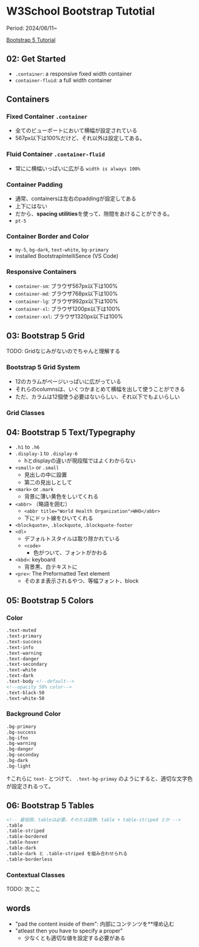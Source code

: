 # W3School Bootstrap Tutotial

Period: 2024/06/11~

[Bootstrap 5 Tutorial](https://www.w3schools.com/bootstrap5/index.php)

## 02: Get Started
- `.container`: a responsive fixed width container
- `container-fluid`: a full width container

## Containers

### Fixed Container `.container`
- 全てのビューポートにおいて横幅が設定されている
- 567px以下は100%だけど、それ以外は設定してある。

### Fluid Container `.container-fluid`
- 常にに横幅いっぱいに広がる `width is always 100%`

### Container Padding
- 通常、containersは左右のpaddingが設定してある
- 上下にはない
- だから、**spacing utilities**を使って、隙間をあけることができる。
- `pt-5` 

### Container Border and Color
- `my-5`, `bg-dark`, `text-white`, `bg-primary`
- installed BootstrapIntelliSence (VS Code)

### Responsive Containers
- `container-sm`: ブラウザ567px以下は100%
- `container-md`: ブラウザ768px以下は100%
- `container-lg`: ブラウザ992px以下は100%
- `container-xl`: ブラウザ1200px以下は100%
- `container-xxl`: ブラウザ1320px以下は100%

## 03: Bootstrap 5 Grid
TODO: Gridなじみがないのでちゃんと理解する

### Bootstrap 5 Grid System

- 12のカラムがページいっぱいに広がっている
- それらのcolumnsは、いくつかまとめて横幅を出して使うことができる
- ただ、カラムは12個使う必要はないらしい、それ以下でもよいらしい

### Grid Classes

## 04: Bootstrap 5 Text/Typegraphy

- `.h1` to `.h6`
- `.display-1` to `.display-6`
  - hとdisplayの違いが現段階ではよくわからない
- `<small>` or `.small`
  - 見出しの中に設置
  - 第二の見出しとして
- `<mark>` or `.mark`
  - 背景に薄い黄色をしいてくれる
- `<abbr>` （略語を囲む）
  - `<abbr title="World Health Organization">WHO</abbr>`
  - 下にドット線をひいてくれる
- `<blockquote>`, `.blockquote`, `.blockquote-footer`
- `<dl>`
  - デフォルトスタイルは取り除かれている
  - `<code>`
    - 色がついて、フォントがかわる
- `<kbd>`: keyboard
  - 背景黒、白テキストに
- `<pre>`: The Preformatted Text element
  - そのまま表示されるやつ、等幅フォント、block

## 05: Bootstrap 5 Colors

### Color

```html
.text-muted
.text-primary
.text-success
.text-info
.text-warning
.text-danger
.text-secondary
.text-white
.text-dark
.text-body <!--default-->
<!--opacity 50% color-->
.text-black-50
.text-white-50
```

### Background Color

```html
.bg-primary
.bg-success
.bg-ifno
.bg-warning
.bg-danger
.bg-seconday
.bg-dark
.bg-light
```

↑これらに `text-` とつけて、 `.text-bg-primay` のようにすると、適切な文字色が設定されるって。

## 06: Bootstrap 5 Tables

```html
<!-- 最低限、tableは必要。そのたは装飾、table + table-striped とか -->
.table
.table-striped
.table-bordered
.table-hover
.table-dark
.table-dark と .table-striped を組み合わせられる
.table-borderless
```

### Contextual Classes
TODO: 次ここ


## words
- "pad the content inside of them": 内部にコンテンツを**埋め込む
- "atleast then you have to specify a proper"
  - 少なくとも適切な値を設定する必要がある